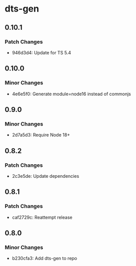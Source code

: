 # dts-gen

## 0.10.1

### Patch Changes

- 946d3d4: Update for TS 5.4

## 0.10.0

### Minor Changes

- 4e6e5f0: Generate module=node16 instead of commonjs

## 0.9.0

### Minor Changes

- 2d7a5d3: Require Node 18+

## 0.8.2

### Patch Changes

- 2c3e5de: Update dependencies

## 0.8.1

### Patch Changes

- caf2729c: Reattempt release

## 0.8.0

### Minor Changes

- b230cfa3: Add dts-gen to repo
